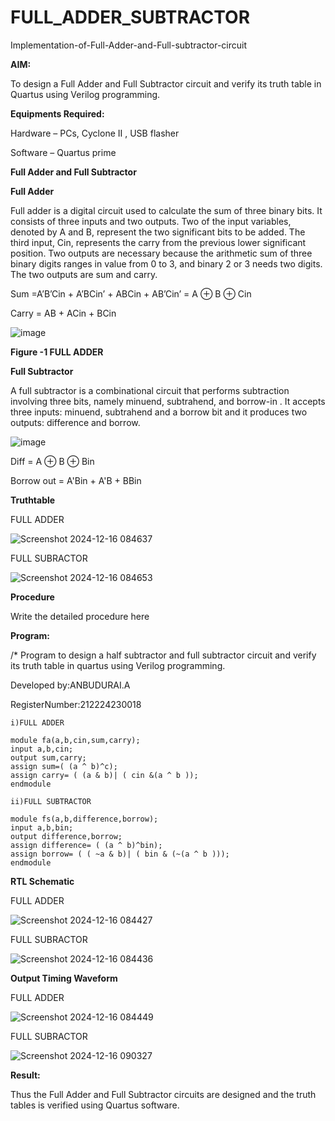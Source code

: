 # FULL_ADDER_SUBTRACTOR

Implementation-of-Full-Adder-and-Full-subtractor-circuit

**AIM:**

To design a Full Adder and Full Subtractor circuit and verify its truth table in Quartus using Verilog programming.

**Equipments Required:**

Hardware – PCs, Cyclone II , USB flasher

Software – Quartus prime

**Full Adder and Full Subtractor**

**Full Adder**

Full adder is a digital circuit used to calculate the sum of three binary bits. It consists of three inputs and two outputs. Two of the input variables, denoted by A and B, represent the two significant bits to be added. The third input, Cin, represents the carry from the previous lower significant position. Two outputs are necessary because the arithmetic sum of three binary digits ranges in value from 0 to 3, and binary 2 or 3 needs two digits. The two outputs are sum and carry.

Sum =A’B’Cin + A’BCin’ + ABCin + AB’Cin’ = A ⊕ B ⊕ Cin 

Carry = AB + ACin + BCin

![image](https://github.com/naavaneetha/FULL_ADDER_SUBTRACTOR/assets/154305477/0f30ba51-5ffb-4198-845f-18e054f675e7)

**Figure -1 FULL ADDER**

**Full Subtractor**

A full subtractor is a combinational circuit that performs subtraction involving three bits, namely minuend, subtrahend, and borrow-in . It accepts three inputs: minuend, subtrahend and a borrow bit and it produces two outputs: difference and borrow.

![image](https://github.com/naavaneetha/FULL_ADDER_SUBTRACTOR/assets/154305477/02b24f51-ab51-4304-9ad6-7b81ffc1ead5)

Diff = A ⊕ B ⊕ Bin 

Borrow out = A'Bin + A'B + BBin

**Truthtable**

FULL ADDER

![Screenshot 2024-12-16 084637](https://github.com/user-attachments/assets/09dec625-e7ae-4818-b29f-2208de86d7cc)


FULL SUBRACTOR

![Screenshot 2024-12-16 084653](https://github.com/user-attachments/assets/c587b910-aca3-423c-8ddf-6393cdef48e7)


**Procedure**

Write the detailed procedure here

**Program:**

/* Program to design a half subtractor and full subtractor circuit and verify its truth table in quartus using Verilog programming. 


Developed by:ANBUDURAI.A

RegisterNumber:212224230018


```
i)FULL ADDER

module fa(a,b,cin,sum,carry);
input a,b,cin;
output sum,carry;
assign sum=( (a ^ b)^c);
assign carry= ( (a & b)| ( cin &(a ^ b ));
endmodule

ii)FULL SUBTRACTOR

module fs(a,b,difference,borrow);
input a,b,bin;
output difference,borrow;
assign difference= ( (a ^ b)^bin);
assign borrow= ( ( ~a & b)| ( bin & (~(a ^ b )));
endmodule
```

**RTL Schematic**

FULL ADDER 

![Screenshot 2024-12-16 084427](https://github.com/user-attachments/assets/0bd2c50f-d0e0-4016-9854-65cc8407666f)

FULL SUBRACTOR

![Screenshot 2024-12-16 084436](https://github.com/user-attachments/assets/569e4031-c072-441b-ac41-2c31a00f30cc)

**Output Timing Waveform**

FULL ADDER

![Screenshot 2024-12-16 084449](https://github.com/user-attachments/assets/468f5fa6-b921-4c6c-b0c9-82f53e683327)


FULL SUBRACTOR

![Screenshot 2024-12-16 090327](https://github.com/user-attachments/assets/f47d62ac-7558-4ab1-bd56-913210aac3bd)

**Result:**

Thus the Full Adder and Full Subtractor circuits are designed and the truth tables is verified using Quartus software.



